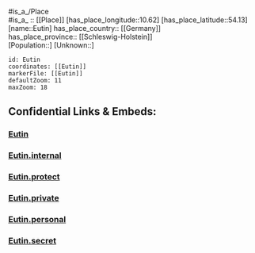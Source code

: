 ﻿---
location: [54.13,10.62] 
mapzoom: [7,12] 
mapmarker: city 
type: City
tags:
- geo/City


SpocWebEntityId: 30097
isDeleted: false
confidential: public

---
#is_a_/Place  
#is_a_ :: [[Place]] 
[has_place_longitude::10.62] 
[has_place_latitude::54.13] 
[name::Eutin] 
has_place_country:: [[Germany]]  
has_place_province:: [[Schleswig-Holstein]]  
[Population::] 
[Unknown::] 


```leaflet
id: Eutin
coordinates: [[Eutin]] 
markerFile: [[Eutin]] 
defaultZoom: 11 
maxZoom: 18
```


## Confidential Links & Embeds: 

### [Eutin](/_public/Earth/Continent/Europe/Europe~Central/Germany/Germany~West/Schleswig-Holstein/counties~SH/Ostholstein/cities~Ostholstein/Eutin.md) 

### [Eutin.internal](/_internal/Earth/Continent/Europe/Europe~Central/Germany/Germany~West/Schleswig-Holstein/counties~SH/Ostholstein/cities~Ostholstein/Eutin.internal.md) 

### [Eutin.protect](/_protect/Earth/Continent/Europe/Europe~Central/Germany/Germany~West/Schleswig-Holstein/counties~SH/Ostholstein/cities~Ostholstein/Eutin.protect.md) 

### [Eutin.private](/_private/Earth/Continent/Europe/Europe~Central/Germany/Germany~West/Schleswig-Holstein/counties~SH/Ostholstein/cities~Ostholstein/Eutin.private.md) 

### [Eutin.personal](/_personal/Earth/Continent/Europe/Europe~Central/Germany/Germany~West/Schleswig-Holstein/counties~SH/Ostholstein/cities~Ostholstein/Eutin.personal.md) 

### [Eutin.secret](/_secret/Earth/Continent/Europe/Europe~Central/Germany/Germany~West/Schleswig-Holstein/counties~SH/Ostholstein/cities~Ostholstein/Eutin.secret.md) 
